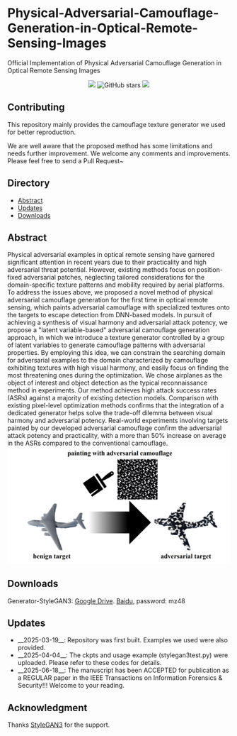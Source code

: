 # Physical-Adversarial-Camouflage-Generation-in-Optical-Remote-Sensing-Images
Official Implementation of Physical Adversarial Camouflage Generation in Optical Remote Sensing Images

<div align="center">


![](https://komarev.com/ghpvc/?username=PhysicsAttack&label=visitors)
![GitHub stars](https://badgen.net/github/stars/Arknightpzb/Physical-Adversarial-Camouflage-Generation-in-Optical-Remote-Sensing-Images)
[![](https://img.shields.io/badge/license-MIT-green)](#License)

</div>


## Contributing

This repository mainly provides the camouflage texture generator we used for better reproduction.

We are well aware that the proposed method has some limitations and needs further improvement. We welcome any comments and improvements. Please feel free to send a Pull Request~

## Directory
+ [Abstract](#Abstract)
+ [Updates](#Updates)
+ [Downloads](#Downloads)
## Abstract
Physical adversarial examples in optical remote sensing have garnered significant attention in recent years due to their practicality and high adversarial threat potential. However, existing methods focus on position-fixed adversarial patches, neglecting tailored considerations for the domain-specific texture patterns and mobility required by aerial platforms. To address the issues above, we proposed a novel method of physical adversarial camouflage generation for the first time in optical remote sensing, which paints adversarial camouflage with specialized textures onto the targets to escape detection from DNN-based models. In pursuit of achieving a synthesis of visual harmony and adversarial attack potency, we propose a "latent variable-based" adversarial camouflage generation approach, in which we introduce a texture generator controlled by a group of latent variables to generate camouflage patterns with adversarial properties. By employing this idea, we can constrain the searching domain for adversarial examples to the domain characterized by camouflage exhibiting textures with high visual harmony, and easily focus on finding the most threatening ones during the optimization. We chose airplanes as the object of interest and object detection as the typical reconnaissance method in experiments. Our method achieves high attack success rates (ASRs) against a majority of existing detection models. Comparison with existing pixel-level optimization methods confirms that the integration of a dedicated generator helps solve the trade-off dilemma between visual harmony and adversarial potency. Real-world experiments involving targets painted by our developed adversarial camouflage confirm the adversarial attack potency and practicality, with a more than 50\% increase on average in the ASRs compared to the conventional camouflage.
![](https://github.com/Arknightpzb/Physical-Adversarial-Camouflage-Generation-in-Optical-Remote-Sensing-Images/blob/main/images/painting.jpg)
## Downloads
Generator-StyleGAN3: [Google Drive](https://drive.google.com/file/d/1Zf1G5GizWpE1AcWyLT6A9l9YLegL1TzF/view?usp=sharing).  [Baidu](https://pan.baidu.com/s/10RKW2iiHRAr9KQaKhGTjtg), password: mz48
## Updates
<ul>
<li>__2025-03-19__: Repository was first built. Examples we used were also provided.</li>
<li>__2025-04-04__: The ckpts and usage example (stylegan3test.py) were uploaded. Please refer to these codes for details.</li>
<li>__2025-06-18__: The manuscript has been ACCEPTED for publication as a REGULAR paper in the IEEE Transactions on Information Forensics & Security!!! Welcome to your reading. 
</ul>

## Acknowledgment
Thanks [StyleGAN3](https://github.com/NVlabs/stylegan3) for the support.
